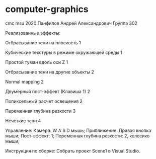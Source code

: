 # computer-graphics
cmc msu 2020
Панфилов Андрей Александрович
Группа 302



   Реализованные эффекты:
   
Отбрасывание тени на плоскость                 1

Кубические текстуры в режиме окружающей среды  1

Простой туман вдоль оси Z                      1

Отбрасывание тени на другие объекты            2

Normal mapping                                 2

Двумерный пост-эффект (Клавиша 1)              2

Попиксельный расчет освещения                  2

Переменная глубина резкости                    3

Нечеткие тени                                  4



   Управление:
Камера: W A S D мышь;
Приближение: Правая кнопка мыши;
Пост-эффект: 1;
Переменная глубина резкости: 2, колесико мыши;


Инструкция по сборке: Собрать проект Scene1 в Visual Studio.
